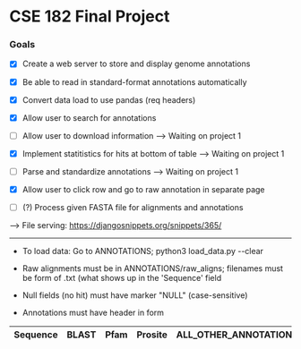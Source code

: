 # CSE 182 Final Project
### Goals
- [x] Create a web server to store and display genome annotations
- [x] Be able to read in standard-format annotations automatically
- [x] Convert data load to use pandas (req headers)
- [x] Allow user to search for annotations
- [ ] Allow user to download information --> Waiting on project 1
- [x] Implement statitistics for hits at bottom of table --> Waiting on project 1
- [ ] Parse and standardize annotations --> Waiting on project 1
- [x] Allow user to click row and go to raw annotation in separate page
- [ ] (?) Process given FASTA file for alignments and annotations


--> File serving: https://djangosnippets.org/snippets/365/

---

* To load data: Go to ANNOTATIONS; python3 load\_data.py --clear

* Raw alignments must be in ANNOTATIONS/raw\_aligns; filenames must be form of <sequence>.txt (what shows up in the 'Sequence' field

* Null fields (no hit) must have marker "NULL" (case-sensitive)

* Annotations must have header in form 

| Sequence | BLAST | Pfam | Prosite | ALL\_OTHER\_ANNOTATIONS | Comments |
| -------- | ----- | ---- | ------- | ----------------------- | -------- |
